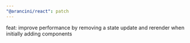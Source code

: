 ```yaml
---
"@arancini/react": patch
---
```


feat: improve performance by removing a state update and rerender when initially adding components
